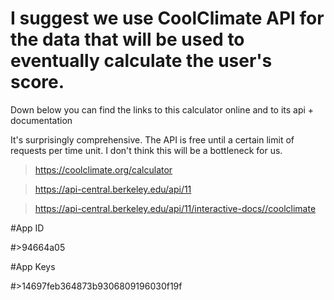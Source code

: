 # I suggest we use CoolClimate API for the data that will be used to eventually calculate the user's score. 
Down below you can find the links to this calculator online and to its api + documentation

It's surprisingly comprehensive.
The API is free until a certain limit of requests per time unit. I don't think this will be a bottleneck for us.

>https://coolclimate.org/calculator

>https://api-central.berkeley.edu/api/11

>https://api-central.berkeley.edu/api/11/interactive-docs//coolclimate

#App ID

#>94664a05

#App Keys

#>14697feb364873b9306809196030f19f
